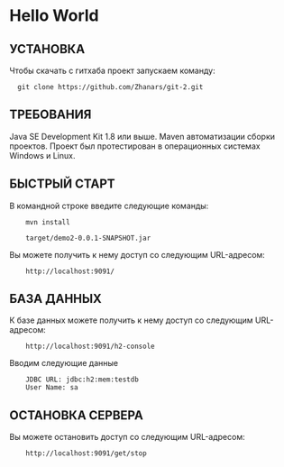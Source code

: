 Hello World
=============================
УСТАНОВКА
------------

Чтобы скачать с гитхаба проект запускаем команду:

      git clone https://github.com/Zhanars/git-2.git


ТРЕБОВАНИЯ
------------
Java SE Development Kit 1.8 или выше. 
Maven автоматизации сборки проектов.
Проект был протестирован в операционных системах Windows и Linux.


БЫСТРЫЙ СТАРТ
-----------

В командной строке введите следующие команды:

        mvn install           
  
        target/demo2-0.0.1-SNAPSHOT.jar   

Вы можете получить к нему доступ со следующим URL-адресом:

        http://localhost:9091/



БАЗА ДАННЫХ
-----------

К базе данных можете получить к нему доступ со следующим URL-адресом:

        http://localhost:9091/h2-console

Вводим следующие данные

        JDBC URL: jdbc:h2:mem:testdb
        User Name: sa


ОСТАНОВКА СЕРВЕРА
-----------


Вы можете остановить доступ со следующим URL-адресом:

        http://localhost:9091/get/stop